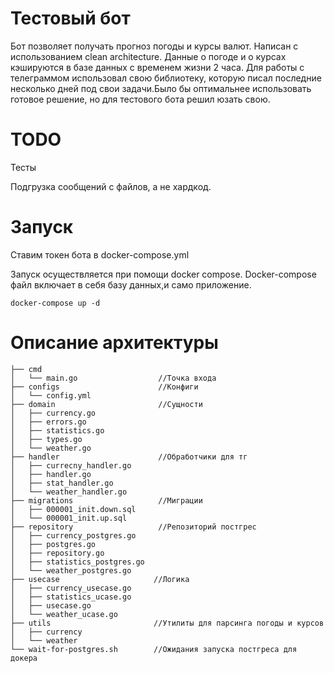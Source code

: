 # Тестовый бот
Бот позволяет получать прогноз погоды и курсы валют. Написан с использованием clean architecture.
Данные о погоде и о курсах кэшируются в базе данных с временем жизни 2 часа.
Для работы с телеграммом использовал свою библиотеку, которую писал последние несколько дней под свои задачи.Было бы оптимальнее использовать готовое решение, но для тестового бота решил юзать свою.

# TODO
Тесты

Подгрузка сообщений с файлов, а не хардкод.

# Запуск

Ставим токен бота в docker-compose.yml

Запуск осуществляется при помощи docker compose.
Docker-compose файл включает в себя базу данных,и само приложение.

```
docker-compose up -d
```

# Описание архитектуры
```
├── cmd                     
│   └── main.go                  //Точка входа
├── configs                      //Конфиги
│   └── config.yml
├── domain                       //Сущности
│   ├── currency.go
│   ├── errors.go
│   ├── statistics.go
│   ├── types.go
│   └── weather.go
├── handler                      //Обработчики для тг
│   ├── currecny_handler.go
│   ├── handler.go
│   ├── stat_handler.go
│   └── weather_handler.go
├── migrations                   //Миграции
│   ├── 000001_init.down.sql
│   └── 000001_init.up.sql
├── repository                   //Репозиторий постгрес
│   ├── currency_postgres.go
│   ├── postgres.go
│   ├── repository.go
│   ├── statistics_postgres.go
│   └── weather_postgres.go
├── usecase                     //Логика
│   ├── currency_usecase.go
│   ├── statistics_ucase.go
│   ├── usecase.go
│   └── weather_ucase.go
├── utils                       //Утилиты для парсинга погоды и курсов
│   ├── currency
│   └── weather
└── wait-for-postgres.sh        //Ожидания запуска постгреса для докера
```